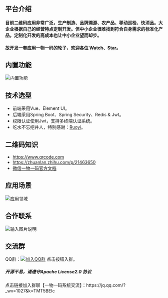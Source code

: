 ## 平台介绍
#### 目前二维码应用非常广泛，生产制造、品牌溯源、农产品、移动巡检、快消品。大企业根据自己的经营特点定制开发。但中小企业很难找到符合自身需求的标准化产品，定制化开发的高成本也让中小企业望而却步。
#### 故开发一套应用一物一码的轮子，欢迎各位 Watch、Star。

## 内置功能
<img src="https://img-blog.csdnimg.cn/6e692ca5729942c49a0273c01efe9bb3.jpg" alt="内置功能"/>



## 技术选型
* 前端采用Vue、Element UI。
* 后端采用Spring Boot、Spring Security、Redis & Jwt。
* 权限认证使用Jwt，支持多终端认证系统。
* 吃水不忘挖井人，特别感谢：[Ruoyi](https://gitee.com/y_project/RuoYi)。

## 二维码知识
* https://www.qrcode.com
* https://zhuanlan.zhihu.com/p/21463650
* [微信一物一码官方文档](https://developers.weixin.qq.com/doc/offiaccount/Unique_Item_Code/Unique_Item_Code_API_Documentation.html)


## 应用场景
<img  src="https://img-blog.csdnimg.cn/8bfdf596398e4dcaab744e9506dbd20a.png" alt="应用领域"/>

## 合作联系
![输入图片说明](https://images.gitee.com/uploads/images/2021/0809/223955_3ef4e39b_1225299.png "合作联系")

## 交流群

QQ群：[![加入QQ群](https://img.shields.io/badge/200735978-blue.svg)](https://jq.qq.com/?_wv=1027&k=hTeVDdjn)  点击按钮入群。
   
   

<h5>开源不易，请遵守Apache License2.0 协议</h5>
点击链接加入群聊【一物一码系统交流】：https://jq.qq.com/?_wv=1027&k=TMT5BEIc